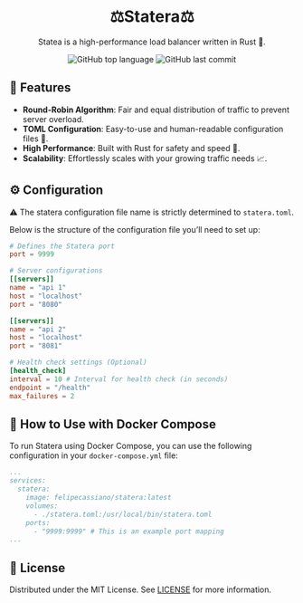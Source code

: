 <div align='center'>
  <h1>⚖️Statera⚖️</h1>
  <p>Statea is a high-performance load balancer written in Rust 🦀.</p>
  <img src='https://img.shields.io/github/languages/top/FelipeMCassiano/statera' alt='GitHub top language' />
  <img src='https://img.shields.io/github/last-commit/FelipeMCassiano/statera' alt='GitHub last commit' />  
</div>

## 🌟 Features
- **Round-Robin Algorithm**: Fair and equal distribution of traffic to prevent server overload.
- **TOML Configuration**: Easy-to-use and human-readable configuration files 📄.
- **High Performance**: Built with Rust for safety and speed 🚀.
- **Scalability**: Effortlessly scales with your growing traffic needs 📈.

## ⚙️ Configuration
⚠️ The statera configuration file name is strictly determined to `statera.toml`.

Below is the structure of the configuration file you’ll need to set up:

```toml
# Defines the Statera port
port = 9999

# Server configurations
[[servers]]
name = "api 1"
host = "localhost"
port = "8080"

[[servers]]
name = "api 2"
host = "localhost"
port = "8081"

# Health check settings (Optional)
[health_check]
interval = 10 # Interval for health check (in seconds)
endpoint = "/health"
max_failures = 2 

```

## 🐳 How to Use with Docker Compose
To run Statera using Docker Compose, you can use the following configuration in your `docker-compose.yml` file:

```yaml
...
services:
  statera:
    image: felipecassiano/statera:latest
    volumes:
      - ./statera.toml:/usr/local/bin/statera.toml
    ports:
      - "9999:9999" # This is an example port mapping
...
```

## 📜 License
Distributed under the MIT License. See [LICENSE](LICENSE) for more information.
